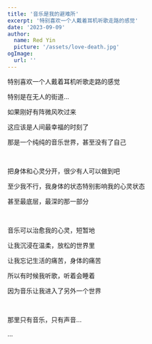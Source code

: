 ```yaml
---
title: '音乐是我的避难所'
excerpt: '特别喜欢一个人戴着耳机听歌走路的感觉'
date: '2023-09-09'
author:
  name: Red Yin
  picture: '/assets/love-death.jpg'
ogImage:
  url: ''
---
```


特别喜欢一个人戴着耳机听歌走路的感觉

特别是在无人的街道…

如果刚好有阵微风吹过来

这应该是人间最幸福的时刻了

那是一个纯纯的音乐世界，甚至没有了自己

<br />

把身体和心灵分开，很少有人可以做到吧

至少我不行，我身体的状态特别影响我的心灵状态

甚至最底层，最深的那一部分

<br />

音乐可以治愈我的心灵，短暂地

让我沉浸在温柔，放松的世界里

让我忘记生活的痛苦，身体的痛苦

所以有时候我听歌，听着会睡着

因为音乐让我进入了另外一个世界

<br />

那里只有音乐，只有声音…

…
